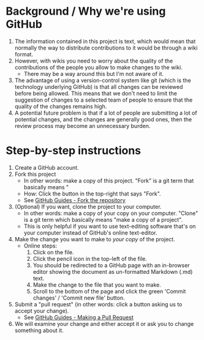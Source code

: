 # Background / Why we're using GitHub
1. The information contained in this project is text, which would mean that normally the way to distribute contributions to it would be through a wiki format.
1. However, with wikis you need to worry about the quality of the contributions of the people you allow to make changes to the wiki.
    - There may be a way around this but I'm not aware of it.
1. The advantage of using a version-control system like git (which is the technology underlying GitHub) is that all changes can be reviewed before being allowed. This means that we don't need to limit the suggestion of changes to a selected team of people to ensure that the quality of the changes remains high.
1. A potential future problem is that if a lot of people are submitting a lot of potential changes, and the changes are generally good ones, then the review process may become an unnecessary burden.

# Step-by-step instructions
1. Create a GitHub account.
1. Fork this project
    - In other words: make a copy of this project. "Fork" is a git term that basically means "
    - How: Click the button in the top-right that says "Fork".
    - See [GitHub Guides - Fork the repository](https://guides.github.com/activities/forking/#fork)
1. (Optional) If you want, clone the project to your computer.
    - In other words: make a copy of your copy on your computer. "Clone" is a git term which basically means "make a copy of a project".
    - This is only helpful if you want to use text-editing software that's on your computer instead of GitHub's online text-editor.
1. Make the change you want to make to *your copy* of the project.
    - Online steps:
        1. Click on the file.
        1. Click the pencil icon in the top-left of the file.
        1. You should be redirected to a GitHub page with an in-browser editor showing the document as un-formatted Markdown (.md) text.
        1. Make the change to the file that you want to make.
        1. Scroll to the bottom of the page and click the green 'Commit changes' / 'Commit new file' button.
1. Submit a "pull request" (in other words: click a button asking us to accept your change).
    - See [GitHub Guides - Making a Pull Request](https://guides.github.com/activities/forking/#making-a-pull-request)
1. We will examine your change and either accept it or ask you to change something about it.
